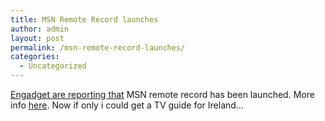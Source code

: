 ```yaml
---
title: MSN Remote Record launches
author: admin
layout: post
permalink: /msn-remote-record-launches/
categories:
  - Uncategorized
---
```

[Engadget are reporting that][1] MSN remote record has been launched. More info [here][2]. Now if only i could get a TV guide for Ireland&#8230;

 [1]: http://www.engadget.com/entry/1234000170033451/
 [2]: http://tv.msn.com/help/tv/rrfaq